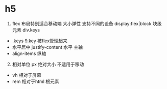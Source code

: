 # h5
1. flex 布局特别适合移动端 大小弹性 支持不同的设备
display:flex|block
块级元素 div.keys
- .keys 
9.key 被flex管理起来
- 水平居中 justify-content 水平 主轴
- align-items 纵轴
2. 相对单位
   px 绝对大小 不适用于移动
 - vh 相对于屏幕
 - rem 相对于html 根元素